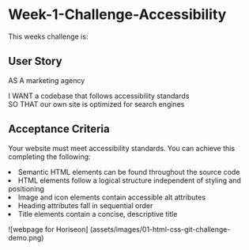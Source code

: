 # Week-1-Challenge-Accessibility

This weeks challenge is:

## User Story

AS A marketing agency
<section> I WANT a codebase that follows accessibility standards
<section> SO THAT our own site is optimized for search engines



## Acceptance Criteria 
Your website must meet accessibility standards. You can achieve this completing the following:

<li> Semantic HTML elements can be found throughout the source code
<li> HTML elements follow a logical structure independent of styling and positioning
<li> Image and icon elements contain accessible alt attributes
<li> Heading attributes fall in sequential order
<li> Title elements contain a concise, descriptive title

![webpage for Horiseon] (assets/images/01-html-css-git-challenge-demo.png)

